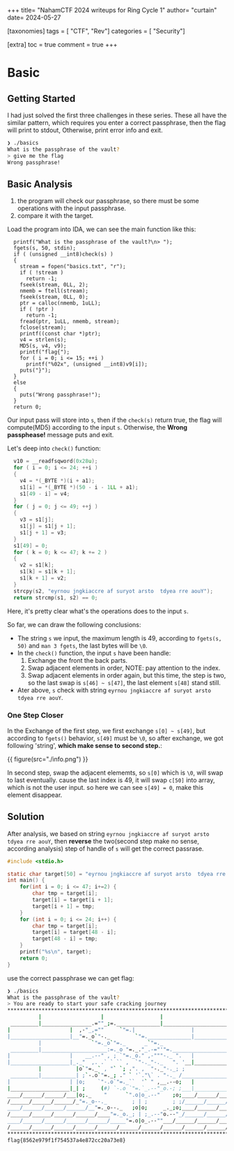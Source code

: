 +++
title= "NahamCTF 2024 writeups for Ring Cycle 1"
author= "curtain"
date= 2024-05-27

[taxonomies]
tags = [ "CTF", "Rev"]
categories = [ "Security"]

[extra]
toc = true
comment = true
+++

# Basic

## Getting Started

I had just solved the first three challenges in these series. These all have the similar pattern, which requires you enter
a correct passphrase, then the flag will print to stdout, Otherwise, print error info and exit.

```sh
❯ ./basics
What is the passphrase of the vault?
> give me the flag
Wrong passphrase!
```

## Basic Analysis

1. the program will check our passphrase, so there must be some operations with the input passphrase.
2. compare it with the target.

Load the program into IDA, we can see the main function like this:

```c,linenos
  printf("What is the passphrase of the vault?\n> ");
  fgets(s, 50, stdin);
  if ( (unsigned __int8)check(s) )
  {
    stream = fopen("basics.txt", "r");
    if ( !stream )
      return -1;
    fseek(stream, 0LL, 2);
    nmemb = ftell(stream);
    fseek(stream, 0LL, 0);
    ptr = calloc(nmemb, 1uLL);
    if ( !ptr )
      return -1;
    fread(ptr, 1uLL, nmemb, stream);
    fclose(stream);
    printf((const char *)ptr);
    v4 = strlen(s);
    MD5(s, v4, v9);
    printf("flag{");
    for ( i = 0; i <= 15; ++i )
      printf("%02x", (unsigned __int8)v9[i]);
    puts("}");
  }
  else
  {
    puts("Wrong passphrase!");
  }
  return 0;
```

Our input pass will store into `s`, then if the `check(s)` return true, the flag will compute(MD5) according to the input `s`.
Otherwise, the **Wrong passphease!** message puts and exit.

Let's deep into `check()` function:

```c
  v10 = __readfsqword(0x28u);
  for ( i = 0; i <= 24; ++i )
  {
    v4 = *(_BYTE *)(i + a1);
    s1[i] = *(_BYTE *)(50 - i - 1LL + a1);
    s1[49 - i] = v4;
  }
  for ( j = 0; j <= 49; ++j )
  {
    v3 = s1[j];
    s1[j] = s1[j + 1];
    s1[j + 1] = v3;
  }
  s1[49] = 0;
  for ( k = 0; k <= 47; k += 2 )
  {
    v2 = s1[k];
    s1[k] = s1[k + 1];
    s1[k + 1] = v2;
  }
  strcpy(s2, "eyrnou jngkiaccre af suryot arsto  tdyea rre aouY");
  return strcmp(s1, s2) == 0;
```

Here, it's pretty clear what's the operations does to the input `s`.

So far, we can draw the following conclusions:

- The string `s` we input, the maximum length is 49, according to `fgets(s, 50)` and `man 3 fgets`, the last bytes will be `\0`.
- In the `check()` function, the input `s` have been handle:
  1. Exchange the front the back parts.
  2. Swap adjacent elements in order, NOTE: pay attention to the index.
  3. Swap adjacent elements in order again, but this time, the step is two, so the last swap is `s[46] ~ s[47]`, the last element `s[48]` stand still.
- Ater above, `s` check with string `eyrnou jngkiaccre af suryot arsto  tdyea rre aouY`.

### One Step Closer

In the Exchange of the first step, we first exchange `s[0] ~ s[49]`, but according to `fgets()` behavior, `s[49]` must be `\0`, so after exchange, we
got following 'string', **which make sense to second step.**:

{{ figure(src="./info.png") }}

In second step, swap the adjacent elememts, so `s[0]` which is `\0`, will swap to last eventually. cause the last index is 49, it will swap `c[50]`
into array, which is not the user input. so here we can see `s[49] = 0`, make this element disappear.

## Solution

After analysis, we based on string `eyrnou jngkiaccre af suryot arsto  tdyea rre aouY`, then **reverse** the two(second step make no sense, according analysis) step of handle of `s` will get the
correct passrase.

```c
#include <stdio.h>

static char target[50] = "eyrnou jngkiaccre af suryot arsto  tdyea rre aouY";
int main() {
	for(int i = 0; i <= 47; i+=2) {
		char tmp = target[i];
		target[i] = target[i + 1];
		target[i + 1] = tmp;
	}
	for (int i = 0; i <= 24; i++) {
		char tmp = target[i];
		target[i] = target[48 - i];
		target[48 - i] = tmp;
	}
	printf("%s\n", target);
	return 0;
}
```

use the correct passphrase we can get flag:

```sh
❯ ./basics
What is the passphrase of the vault?
> You are ready to start your safe cracking journey
*******************************************************************************
          |                   |                  |                     |
 _________|________________.=""_;=.______________|_____________________|_______
|                   |  ,-"_,=""     `"=.|                  |
|___________________|__"=._o`"-._        `"=.______________|___________________
          |                `"=._o`"=._      _`"=._                     |
 _________|_____________________:=._o "=._."_.-="'"=.__________________|_______
|                   |    __.--" , ; `"=._o." ,-"""-._ ".   |
|___________________|_._"  ,. .` ` `` ,  `"-._"-._   ". '__|___________________
          |           |o`"=._` , "` `; .". ,  "-._"-._; ;              |
 _________|___________| ;`-.o`"=._; ." ` '`."\` . "-._ /_______________|_______
|                   | |o;    `"-.o`"=._``  '` " ,__.--o;   |
|___________________|_| ;     (#) `-.o `"=.`_.--"_o.-; ;___|___________________
____/______/______/___|o;._    "      `".o|o_.--"    ;o;____/______/______/____
/______/______/______/_"=._o--._        ; | ;        ; ;/______/______/______/_
____/______/______/______/__"=._o--._   ;o|o;     _._;o;____/______/______/____
/______/______/______/______/____"=._o._; | ;_.--"o.--"_/______/______/______/_
____/______/______/______/______/_____"=.o|o_.--""___/______/______/______/____
/______/______/______/______/______/______/______/______/______/______/[TomekK]
*******************************************************************************
flag{8562e979f1f754537a4e872cc20a73e8}
```

